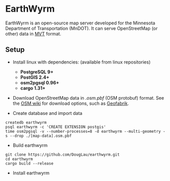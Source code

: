# EarthWyrm

EarthWyrm is an open-source map server developed for the Minnesota Department
of Transportation (MnDOT).  It can serve OpenStreetMap (or other) data in
[MVT](https://github.com/mapbox/vector-tile-spec) format.

## Setup

* Install linux with dependencies:  (available from linux repositories)
  - **PostgreSQL 9+**
  - **PostGIS 2.4+**
  - **osm2pgsql 0.96+**
  - **cargo 1.31+**

* Download OpenStreetMap data in _.osm.pbf_ (OSM protobuf) format.  See the
  [OSM wiki](https://wiki.openstreetmap.org/wiki/Downloading_data) for download
  options, such as [Geofabrik](http://download.geofabrik.de/).

* Create database and import data
```
createdb earthwyrm
psql earthwyrm -c 'CREATE EXTENSION postgis'
time osm2pgsql -v --number-processes=8 -d earthwyrm --multi-geometry -s --drop ./[map-data].osm.pbf
```

* Build earthwyrm
```
git clone https://github.com/DougLau/earthwyrm.git
cd earthwyrm
cargo build --release
```

* Install earthwyrm
